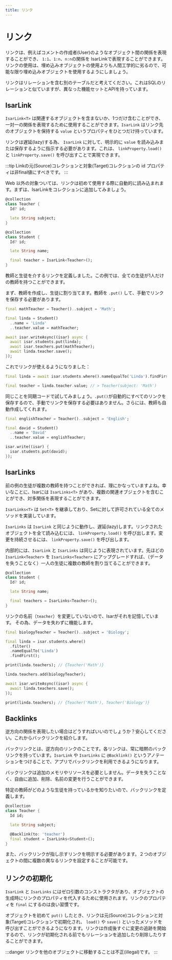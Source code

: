 ```yaml
---
title: リンク
---
```


# リンク

リンクは、例えばコメントの作成者(User)のようなオブジェクト間の関係を表現することができ、 `1:1`、`1:n`、`n:n`の関係を IsarLinkで表現することができます。リンクの使用は、埋め込みオブジェクトの使用よりも人間工学的に劣るので、可能な限り埋め込みオブジェクトを使用するようにしましょう。

リンクはリレーションを含む別のテーブルだと考えてください。これはSQLのリレーションと似ていますが、異なった機能セットとAPIを持っています。

## IsarLink

`IsarLink<T>` は関連するオブジェクトを含まないか、1つだけ含むことができ、一対一の関係を表現するために使用することができます。`IsarLink` はリンク先のオブジェクトを保持する `value` というプロパティをひとつだけ持っています。

リンクは遅延(lazy)する為、 `IsarLink` に対して、明示的に `value` を読み込みまたは保存するように指示する必要があります。これは、 `linkProperty.load()` と `linkProperty.save()` を呼び出すことで実現できます。

:::tip
Linkの元(Source)コレクションと対象(Target)コレクションの id プロパティは非final値にすべきです。
:::

Web 以外の対象ついては、リンクは初めて使用する際に自動的に読み込まれます。まずは、IsarLinkをコレクションに追加してみましょう。

```dart
@collection
class Teacher {
  Id? id;

  late String subject;
}

@collection
class Student {
  Id? id;

  late String name;

  final teacher = IsarLink<Teacher>();
}
```

教師と生徒を介するリンクを定義しました。この例では、全ての生徒が1人だけの教師を持つことができます。

まず、教師を作成し、生徒に割り当てます。教師を `.put()` して、手動でリンクを保存する必要があります。

```dart
final mathTeacher = Teacher()..subject = 'Math';

final linda = Student()
  ..name = 'Linda'
  ..teacher.value = mathTeacher;

await isar.writeAsync((isar) async {
  await isar.students.put(linda);
  await isar.teachers.put(mathTeacher);
  await linda.teacher.save();
});
```

これでリンクが使えるようになりました：

```dart
final linda = await isar.students.where().nameEqualTo('Linda').findFirst();

final teacher = linda.teacher.value; // > Teacher(subject: 'Math')
```

同じことを同期コードで試してみましょう。`.put()`が自動的にすべてのリンクを保存するので、手動でリンクを保存する必要はありません。さらには、教師も自動作成してくれます。

```dart
final englishTeacher = Teacher()..subject = 'English';

final david = Student()
  ..name = 'David'
  ..teacher.value = englishTeacher;

isar.write((isar) {
  isar.students.put(david);
});
```

## IsarLinks

前の例の生徒が複数の教師を持つことができれば、理にかなっていますよね。幸いなことに、Isarには `IsarLinks<T>` があり、複数の関連オブジェクトを含むことができ、対多関係を表現することができます。

`IsarLinks<T>` は `Set<T>` を継承しており、Setに対して許可されている全てのメソッドを実装しています。

`IsarLinks` は `IsarLink` と同じように動作し、遅延(lazy)します。リンクされたオブジェクトを全て読み込むには、 `linkProperty.load()` を呼び出します。変更を持続させるには、 `linkProperty.save()` を呼び出します。

内部的には、`IsarLink` と `IsarLinks` は同じように表現されています。先ほどの `IsarLink<Teacher>` を `IsarLinks<Teacher>` にアップグレードすれば、（データを失うことなく）一人の生徒に複数の教師を割り当てることができます。

```dart
@collection
class Student {
  Id? id;

  late String name;

  final teachers = IsarLinks<Teacher>();
}
```

リンクの名前（`teacher`）を変更していないので、Isarがそれを記憶しています。
その為、データを失わずに機能します。

```dart
final biologyTeacher = Teacher()..subject = 'Biology';

final linda = isar.students.where()
  .filter()
  .nameEqualTo('Linda')
  .findFirst();

print(linda.teachers); // {Teacher('Math')}

linda.teachers.add(biologyTeacher);

await isar.writeAsync((isar) async {
  await linda.teachers.save();
});

print(linda.teachers); // {Teacher('Math'), Teacher('Biology')}
```

## Backlinks

逆方向の関係を表現したい場合はどうすればいいのでしょうか？安心してください。これからバックリンクを紹介します。

バックリンクとは、逆方向のリンクのことです。各リンクは、常に暗黙のバックリンクを持っています。`IsarLink` や `IsarLinks` に `@Backlink()` というアノテーションをつけることで、アプリでバックリンクを利用できるようになります。

バックリンクは追加のメモリやリソースを必要としません。データを失うことなく、自由に追加、削除、名前の変更を行うことができます。

特定の教師がどのような生徒を持っているかを知りたいので、バックリンクを定義します。

```dart
@collection
class Teacher {
  Id id;

  late String subject;

  @Backlink(to: 'teacher')
  final student = IsarLinks<Student>();
}
```

また、バックリンクが指し示すリンクを明示する必要があります。２つのオブジェクトの間に複数の異なるリンクを設定することが可能です。

## リンクの初期化

`IsarLink` と `IsarLinks` にはゼロ引数のコンストラクタがあり、オブジェクトの生成時にリンクのプロパティを代入するために使用されます。リンクのプロパティを `final` にするのは良い習慣です。

オブジェクトを初めて `put()` したとき、リンクは元(Source)コレクションと対象(Target)コレクションで初期化され、 `load()` や `save()` といったメソッドを呼び出すことができるようになります。リンクは作成後すぐに変更の追跡を開始するので、リンクが初期化される前でもリレーションを追加したり削除したりすることができます。

:::danger
リンクを他のオブジェクトに移動することは不正(illegal)です。
:::
